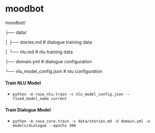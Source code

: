 # moodbot

moodbot/ 

├── data/

│   ├── stories.md            # dialogue training data

│   └── nlu.md                # nlu training data

├── domain.yml                # dialogue configuration

└── nlu_model_config.json     # nlu configuration


#### Train NLU Model
- `python -m rasa_nlu.train -c nlu_model_config.json --fixed_model_name current`

#### Train Dialogue Model

- `python -m rasa_core.train -s data/stories.md -d domain.yml -o models/dialogue --epochs 300`
